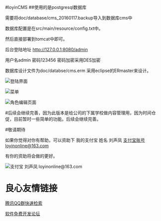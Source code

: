 #loyinCMS
##使用的是postgresql数据库

需要将doc/database/cms_20160117.backup导入到数据库cms中

数据库配置是在src/main/resource/config.txt中。

然后直接部署到tomcat中即可。

后台登陆地址 http://127.0.0.1:8080/admin 

用户名admin 密码123456 密码加密采用DES加密

数据库设计文件为doc/databse/cms.erm 采用eclipse的ERmaster来设计。

![登陆界面](http://git.oschina.net/uploads/images/2016/0117/181846_21a63e9c_5147.jpeg "登陆界面")

![菜单](http://git.oschina.net/uploads/images/2016/0117/181913_ffb4ed75_5147.jpeg "菜单")

![角色编辑页面](http://git.oschina.net/uploads/images/2016/0117/181937_c590eddd_5147.jpeg "角色编辑页面")

#后续会继续完善，因为此版本是给公司的下属学校做内容管理用，因为时间仓促，目前暂时一些简单的功能。后续会继续完善。

#敬请期待

如果你觉得对你有帮助，可以资助下 我的支付宝 姓名 刘声凤 支付宝账号loyinonline@163.com

有你的资助将会做的更好。

![](http://git.oschina.net/uploads/images/2016/0117/175106_70f252fb_5147.jpeg "支付宝 刘声凤 loyinonline@163.com")


 # 良心友情链接

[腾讯QQ群快速检索](http://u.720life.cn/s/8cf73f7c)

[软件免费开发论坛](http://u.720life.cn/s/bbb01dc0)